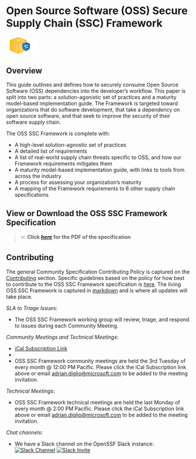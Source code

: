 # Open Source Software (OSS) Secure Supply Chain (SSC) Framework

<img alt="secure package icon" src="images/secure-package-icon.png" width=15%>

## Overview
This guide outlines and defines how to securely consume Open Source Software (OSS) dependencies into the developer’s workflow. This paper is split into two parts: a solution-agonistic set of practices and a maturity model-based implementation guide. The Framework is targeted toward organizations that do software development, that take a dependency on open source software, and that seek to improve the security of their software supply chain. 

The OSS SSC Framework is complete with: 

* A high-level solution-agnostic set of practices 
* A detailed list of requirements 
* A list of real-world supply chain threats specific to OSS, and how our Framework requirements mitigates them 
* A maturity model-based implementation guide, with links to tools from across the industry 
* A process for assessing your organization’s maturity 
* A mapping of the Framework requirements to 6 other supply chain specifications 

## View or Download the OSS SSC Framework Specification

> ⭐: **Click
> _[here](./specification/Open_Source_Software_(OSS)_Secure_Supply_Chain_(SSC)_Framework.pdf)_ for the PDF of the specification**

## Contributing

The general Community Specification Contributing Policy is captured on the [Contributing](Contributing.md) section. Specific guidelines based on the policy for how best to contribute to the OSS SSC Framework specification is [here](./specification/README.md). The living OSS SSC Framework is captured in [markdown](./specification/framework.md) and is where all updates will take place.

*SLA to Triage Issues*:
- The OSS SSC Framework working group will review, triage, and respond to issues during each Community Meeting.

*Community Meetings and Technical Meetings*:
- <a href=https://calendar.google.com/calendar/ical/eqv110d2cdrev5mf51ie7hapu4%40group.calendar.google.com/public/basic.ics>iCal Subscription Link</a>
- 
- OSS SSC Framework community meetings are held the 3rd Tuesday of every month @ 12:00 PM Pacific. Please click the iCal Subscription link above or email adrian.diglio@microsoft.com to be added to the meeting invitation.

*Technical Meetings*:
- OSS SSC Framework technical meetings are held the last Monday of every month @ 2:00 PM Pacific. Please click the iCal Subscription link above or email adrian.diglio@microsoft.com to be added to the meeting invitation.

*Chat channels*:

- We have a Slack channel on the OpenSSF Slack instance: <a href=https://openssf.slack.com/archives/C03THTH3RSM><img src="https://img.shields.io/badge/Slack:-%23oss_ssc_framework%20on%20OpenSSF%20Slack-blue.svg?style=plastic&logo=slack" alt="Slack Channel"></a>
<a href=https://slack.openssf.org/><img src="https://img.shields.io/badge/Slack-OpenSSF%20Slack%20Invite-blue.svg?style=plastic&logo=slack" alt="Slack Invite"></a>
